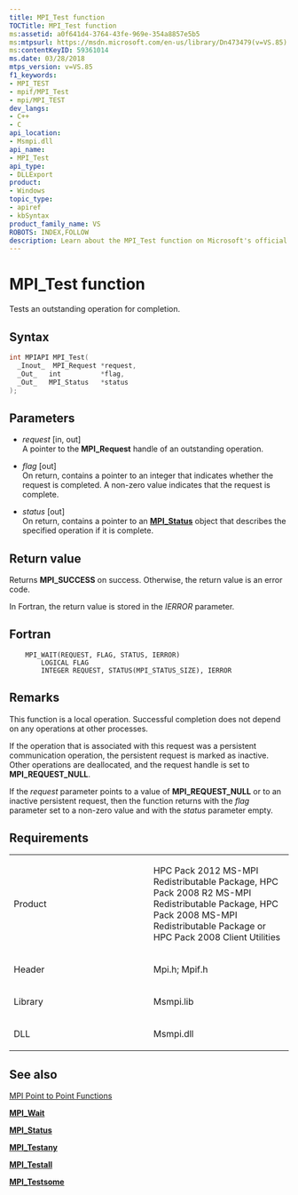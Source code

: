 ```yaml
---
title: MPI_Test function
TOCTitle: MPI_Test function
ms:assetid: a0f641d4-3764-43fe-969e-354a8857e5b5
ms:mtpsurl: https://msdn.microsoft.com/en-us/library/Dn473479(v=VS.85)
ms:contentKeyID: 59361014
ms.date: 03/28/2018
mtps_version: v=VS.85
f1_keywords:
- MPI_TEST
- mpif/MPI_Test
- mpi/MPI_TEST
dev_langs:
- C++
- C
api_location:
- Msmpi.dll
api_name:
- MPI_Test
api_type:
- DLLExport
product:
- Windows
topic_type:
- apiref
- kbSyntax
product_family_name: VS
ROBOTS: INDEX,FOLLOW
description: Learn about the MPI_Test function on Microsoft's official site. Understand its syntax, parameters, return values, and how it operates in Fortran.
---
```


# MPI\_Test function

Tests an outstanding operation for completion.

## Syntax

``` c++
int MPIAPI MPI_Test(
  _Inout_  MPI_Request *request,
  _Out_   int          *flag,
  _Out_   MPI_Status   *status
);
```

## Parameters

  - *request* \[in, out\]  
    A pointer to the **MPI\_Request** handle of an outstanding operation.

  - *flag* \[out\]  
    On return, contains a pointer to an integer that indicates whether the request is completed. A non-zero value indicates that the request is complete.

  - *status* \[out\]  
    On return, contains a pointer to an [**MPI\_Status**](mpi-status-structure.md) object that describes the specified operation if it is complete.

## Return value

Returns **MPI\_SUCCESS** on success. Otherwise, the return value is an error code.

In Fortran, the return value is stored in the *IERROR* parameter.

## Fortran

``` FORTRAN
    MPI_WAIT(REQUEST, FLAG, STATUS, IERROR)
        LOGICAL FLAG
        INTEGER REQUEST, STATUS(MPI_STATUS_SIZE), IERROR
```

## Remarks

This function is a local operation. Successful completion does not depend on any operations at other processes.

If the operation that is associated with this request was a persistent communication operation, the persistent request is marked as inactive. Other operations are deallocated, and the request handle is set to **MPI\_REQUEST\_NULL**.

If the *request* parameter points to a value of **MPI\_REQUEST\_NULL** or to an inactive persistent request, then the function returns with the *flag* parameter set to a non-zero value and with the *status* parameter empty.

## Requirements

<table>
<colgroup>
<col style="width: 50%" />
<col style="width: 50%" />
</colgroup>
<tbody>
<tr class="odd">
<td><p>Product</p></td>
<td><p>HPC Pack 2012 MS-MPI Redistributable Package, HPC Pack 2008 R2 MS-MPI Redistributable Package, HPC Pack 2008 MS-MPI Redistributable Package or HPC Pack 2008 Client Utilities</p></td>
</tr>
<tr class="even">
<td><p>Header</p></td>
<td>Mpi.h;
Mpif.h</td>
</tr>
<tr class="odd">
<td><p>Library</p></td>
<td>Msmpi.lib</td>
</tr>
<tr class="even">
<td><p>DLL</p></td>
<td>Msmpi.dll</td>
</tr>
</tbody>
</table>


## See also

[MPI Point to Point Functions](mpi-point-to-point-functions.md)

[**MPI\_Wait**](mpi-wait-function.md)

[**MPI\_Status**](mpi-status-structure.md)

[**MPI\_Testany**](mpi-testany-function.md)

[**MPI\_Testall**](mpi-testall-function.md)

[**MPI\_Testsome**](mpi-testsome-function.md)

